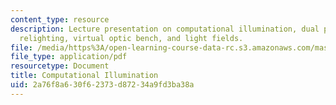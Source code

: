 ```yaml
---
content_type: resource
description: Lecture presentation on computational illumination, dual photography,
  relighting, virtual optic bench, and light fields.
file: /media/https%3A/open-learning-course-data-rc.s3.amazonaws.com/mas-531-computational-camera-and-photography-fall-2009/2a76f8a630f62373d87234a9fd3ba38a_MITMAS_531F09_lec04.pdf
file_type: application/pdf
resourcetype: Document
title: Computational Illumination
uid: 2a76f8a6-30f6-2373-d872-34a9fd3ba38a
---
```

